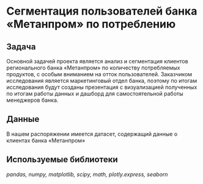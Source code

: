 # Сегментация пользователей банка «Метанпром» по потреблению

## Задача 

Основной задачей проекта является анализ и сегментация клиентов регионального банка «Метанпром» по количеству потребляемых продуктов, с особым вниманием на отток пользователей. Заказчиком исследования является маркетинговый отдел банка, поэтому по итогам исследования будут созданы презентация с визуализацией полученных по итогам работы данных и дашборд для самостоятельной работы менеджеров банка.

## Данные
В нашем распоряжении имеется датасет, содержащий данные о клиентах банка «Метанпром»

## Используемые библиотеки

*pandas, numpy, matplotlib, scipy, math, plotly.express, seaborn* 
